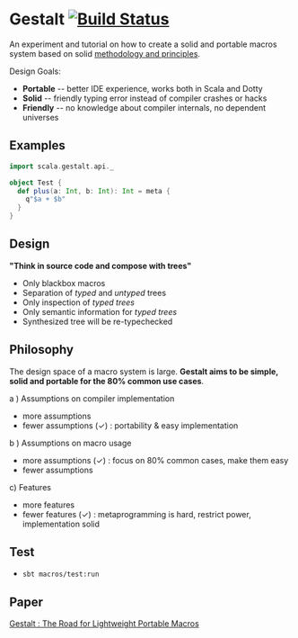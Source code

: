 # Gestalt [![Build Status](https://travis-ci.org/liufengyun/gestalt.svg?branch=master)](https://travis-ci.org/liufengyun/gestalt)

An experiment and tutorial on how to create a solid and portable macros system based on solid [methodology and principles](https://www.dropbox.com/s/2xzcczr3q77veg1/gestalt.pdf).

Design Goals:

- __Portable__ -- better IDE experience, works both in Scala and Dotty
- __Solid__ --  friendly typing error instead of compiler crashes or hacks
- __Friendly__ -- no knowledge about compiler internals, no dependent universes

## Examples

```Scala
import scala.gestalt.api._

object Test {
  def plus(a: Int, b: Int): Int = meta {
    q"$a + $b"
  }
}
```

## Design

__"Think in source code and compose with trees"__

- Only blackbox macros
- Separation of _typed_ and _untyped_ trees
- Only inspection of _typed trees_
- Only semantic information for _typed trees_
- Synthesized tree will be re-typechecked

## Philosophy

The design space of a macro system is large. **Gestalt aims to be simple, solid and portable for the 80% common use cases**.

a ) Assumptions on compiler implementation
-  more assumptions
-  fewer assumptions (✓) : portability & easy implementation

b ) Assumptions on macro usage
- more assumptions (✓) : focus on 80% common cases, make them easy
- fewer assumptions

c) Features
-  more features
-  fewer features (✓) : metaprogramming is hard, restrict power, implementation solid


## Test

- `sbt macros/test:run`

## Paper

[Gestalt : The Road for Lightweight Portable Macros](https://www.dropbox.com/s/2xzcczr3q77veg1/gestalt.pdf)

